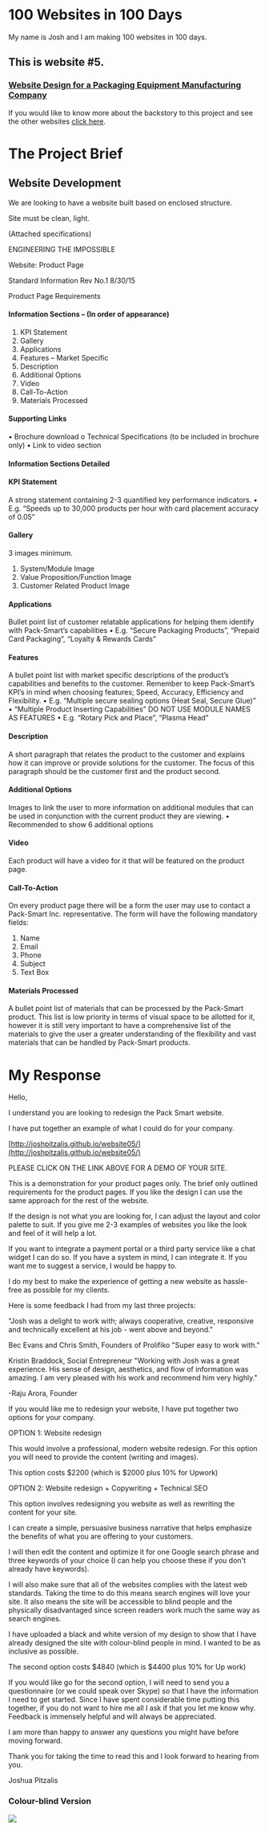 # 100 Websites in 100 Days
My name is Josh and I am making 100 websites in 100 days.
## This is website #5.

### [Website Design for a Packaging Equipment Manufacturing Company](http://joshpitzalis.github.io/website05/)

If you would like to know more about the backstory to this project and see the other websites [click here](https://github.com/joshpitzalis/websites).

# The Project Brief

## Website Development

We are looking to have a website built based on  enclosed structure.

Site must be clean, light.

(Attached specifications)

ENGINEERING THE IMPOSSIBLE

Website: Product Page

Standard Information
Rev No.1
8/30/15

Product Page Requirements

#### Information Sections – (In order of appearance)
1.	KPI Statement
2.	Gallery
3.	Applications
4.	Features – Market Specific
5.	Description
6.	Additional Options
7.	Video
8.	Call-To-Action
9.	Materials Processed

#### Supporting Links
•	Brochure download
o	Technical Specifications (to be included in brochure only)
•	Link to video section

#### Information Sections Detailed

#### KPI Statement
A strong statement containing 2-3 quantified key performance indicators.
•	E.g. “Speeds up to 30,000 products per hour with card placement accuracy of 0.05”

#### Gallery
3 images minimum.
1.	System/Module Image
2.	Value Proposition/Function Image
3.	Customer Related Product Image

#### Applications
Bullet point list of customer relatable applications for helping them identify with Pack-Smart’s capabilities
•	E.g. “Secure Packaging Products”, “Prepaid Card Packaging”, “Loyalty & Rewards Cards”

#### Features
A bullet point list with market specific descriptions of the product’s capabilities and benefits to the customer. Remember to keep Pack-Smart’s KPI’s in mind when choosing features; Speed, Accuracy, Efficiency and Flexibility.
•	E.g. “Multiple secure sealing options (Heat Seal, Secure Glue)”
•	“Multiple Product Inserting Capabilities”
DO NOT USE MODULE NAMES AS FEATURES
•	E.g. “Rotary Pick and Place”, “Plasma Head”

#### Description
A short paragraph that relates the product to the customer and explains how it can improve or provide solutions for the customer. The focus of this paragraph should be the customer first and the product second.

#### Additional Options
Images to link the user to more information on additional modules that can be used in conjunction with the current product they are viewing.
•	Recommended to show 6 additional options

#### Video
Each product will have a video for it that will be featured on the product page.

#### Call-To-Action
On every product page there will be a form the user may use to contact a Pack-Smart Inc. representative. The form will have the following mandatory fields:
1.	Name
2.	Email
3.	Phone
4.	Subject
5.	Text Box

#### Materials Processed
A bullet point list of materials that can be processed by the Pack-Smart product. This list is low priority in terms of visual space to be allotted for it, however it is still very important to have a comprehensive list of the materials to give the user a greater understanding of the flexibility and vast materials that can be handled by Pack-Smart products.

# My Response

Hello,

I understand you are looking to redesign the Pack Smart website.

I have put together an example of what I could do for your company.

[http://joshpitzalis.github.io/website05/](http://joshpitzalis.github.io/website05/)

PLEASE CLICK ON THE LINK ABOVE FOR A DEMO OF YOUR SITE.

This is a demonstration for your product pages only. The brief only outlined requirements for the product pages. If you like the design I can use the same approach for the rest of the website.

If the design is not what you are looking for, I can adjust the layout and color palette to suit. If you give me 2-3 examples of websites you like the look and feel of it will help a lot.

If you want to integrate a payment portal or a third party service like a chat widget I can do so. If you have a system in mind, I can integrate it. If you want me to suggest a service, I would be happy to.

I do my best to make the experience of getting a new website as hassle-free as possible for my clients.

Here is some feedback I had from my last three projects:

"Josh was a delight to work with; always cooperative, creative, responsive and technically excellent at his job - went above and beyond."

Bec Evans and Chris Smith, Founders of Prolifiko
"Super easy to work with."

Kristin Braddock, Social Entrepreneur
"Working with Josh was a great experience. His sense of design, aesthetics, and flow of information was amazing. I am very pleased with his work and recommend him very highly."

-Raju Arora, Founder

If you would like me to redesign your website, I have put together two options for your company.

OPTION 1: Website redesign

This would involve a professional, modern website redesign. For this option you will need to provide the content (writing and images).

This option costs $2200 (which is $2000 plus 10% for Upwork)

OPTION 2: Website redesign + Copywriting + Technical SEO

This option involves redesigning you website as well as rewriting the content for your site.

I can create a simple, persuasive business narrative that helps emphasize the benefits of what you are offering to your customers.

I will then edit the content and optimize it for one Google search phrase and three keywords of your choice (I can help you choose these if you don't already have keywords).

I will also make sure that all of the websites complies with the latest web standards. Taking the time to do this means search engines will love your site. It also means the site will be accessible to blind people and the physically disadvantaged since screen readers work much the same way as search engines.

I have uploaded a black and white version of my design to show that I have already designed the site with colour-blind people in mind. I wanted to be as inclusive as possible.

The second option costs $4840 (which is $4400 plus 10% for Up work)

If you would like go for the second option, I will need to send you a questionnaire (or  we could speak over Skype) so that I have the information I need to get started.
Since I have spent considerable time putting this together, if you do not want to hire me all I ask if that you let me know why. Feedback is immensely helpful and will always be appreciated.

I am more than happy to answer any questions you might have before moving forward.

Thank you for taking the time to read this and I look forward to hearing from you.

Joshua Pitzalis

### Colour-blind Version

<img src="startup/common-files/images/smartPack.jpg"/>
